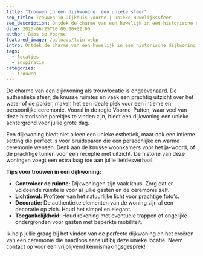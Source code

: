 ```yaml
---
title: "Trouwen in een dijkwoning: een unieke sfeer"
seo_title: Trouwen in Dijkhuis Voorne | Unieke Huwelijkssfeer
seo_description: Ontdek de charme van een huwelijk in een historische dijkwoning op Voorne-Putten. Perfect voor een intieme en sfeervolle ceremonie.
date: 2025-06-25T10:00:00+02:00
author: Babs op Voorne
featured_image: /uploads/tuin.webp
intro: Ontdek de charme van een huwelijk in een historische dijkwoning. Perfect voor een intieme en sfeervolle ceremonie...
tags:
  - locaties
  - inspiratie
categories:
  - Trouwen
---
```

De charme van een dijkwoning als trouwlocatie is ongeëvenaard. De authentieke sfeer, de knusse ruimtes en vaak een prachtig uitzicht over het water of de polder, maken het een ideale plek voor een intieme en persoonlijke ceremonie. Vooral in de regio Voorne-Putten, waar veel van deze historische pareltjes te vinden zijn, biedt een dijkwoning een unieke achtergrond voor jullie grote dag.

Een dijkwoning biedt niet alleen een unieke esthetiek, maar ook een intieme setting die perfect is voor bruidsparen die een persoonlijke en warme ceremonie wensen. Denk aan de knusse woonkamers voor het ja-woord, of de prachtige tuinen voor een receptie met uitzicht. De historie van deze woningen voegt een extra laag toe aan jullie liefdesverhaal.

**Tips voor trouwen in een dijkwoning:**
* **Controleer de ruimte:** Dijkwoningen zijn vaak knus. Zorg dat er voldoende ruimte is voor al jullie gasten en de ceremonie zelf.
* **Lichtinval:** Profiteer van het natuurlijke licht voor prachtige foto's.
* **Decoratie:** De authentieke elementen van de woning zijn al een decoratie op zich. Houd het simpel en elegant.
* **Toegankelijkheid:** Houd rekening met eventuele trappen of ongelijke ondergronden voor gasten met beperkte mobiliteit.

Ik help jullie graag bij het vinden van de perfecte dijkwoning en het creëren van een ceremonie die naadloos aansluit bij deze unieke locatie. Neem contact op voor een vrijblijvend kennismakingsgesprek!